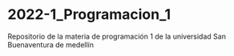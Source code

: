 # 2022-1_Programacion_1
Repositorio de la materia de programación 1 de la universidad San Buenaventura de medellín
